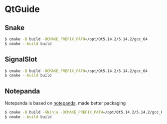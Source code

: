# QtGuide

## Snake

```bash
$ cmake -B build -DCMAKE_PREFIX_PATH=/opt/Qt5.14.2/5.14.2/gcc_64
$ cmake --build build
```

## SignalSlot

```bash
$ cmake -B build -DCMAKE_PREFIX_PATH=/opt/Qt5.14.2/5.14.2/gcc_64
$ cmake --build build
```

## Notepanda

Notepanda is based on [notepanda](https://github.com/ChungZH/notepanda), made better packaging

```bash
$ cmake -B build -GNinja -DCMAKE_PREFIX_PATH=/opt/Qt5.14.2/5.14.2/gcc_64
$ cmake --build build
```
